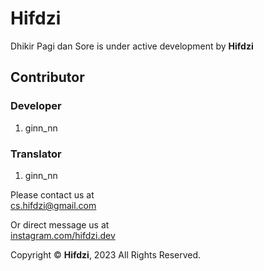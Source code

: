 # Hifdzi

Dhikir Pagi dan Sore is under active development by **Hifdzi**

## Contributor

### Developer

1. ginn_nn

### Translator

1. ginn_nn

Please contact us at  
[cs.hifdzi@gmail.com](mailto:cs.hifdzi@gmail.com)  

Or direct message us at  
[instagram.com/hifdzi.dev](http://instagram.com/hifdzi.dev)

Copyright © **Hifdzi**, 2023 All Rights Reserved.

